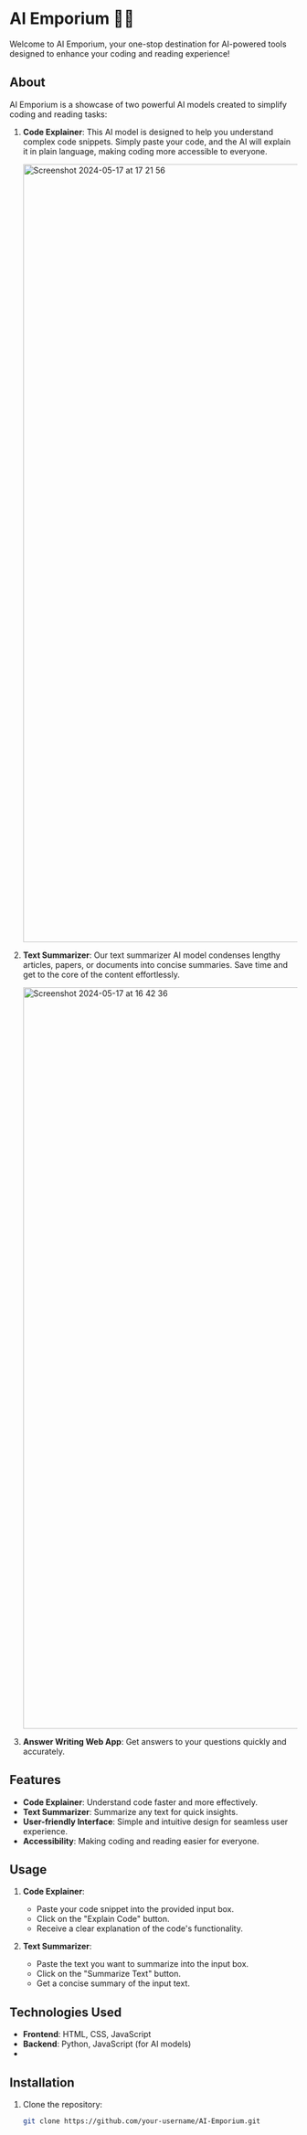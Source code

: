# AI Emporium 🤖💼

Welcome to AI Emporium, your one-stop destination for AI-powered tools designed to enhance your coding and reading experience!

## About
AI Emporium is a showcase of two powerful AI models created to simplify coding and reading tasks:

1. **Code Explainer**: This AI model is designed to help you understand complex code snippets. Simply paste your code, and the AI will explain it in plain language, making coding more accessible to everyone.

   <img width="1362" alt="Screenshot 2024-05-17 at 17 21 56" src="https://github.com/SumanJain2005/NSECproject/assets/143676135/46fa8c11-1e16-4145-a360-bfb75763bdea">


2. **Text Summarizer**: Our text summarizer AI model condenses lengthy articles, papers, or documents into concise summaries. Save time and get to the core of the content effortlessly.
   
   <img width="1298" alt="Screenshot 2024-05-17 at 16 42 36" src="https://github.com/SumanJain2005/NSECproject/assets/143676135/bb9810c5-d479-4b32-ac79-b9c54c2b2d17">

3. **Answer Writing Web App**: Get answers to your questions quickly and accurately.

## Features
- **Code Explainer**: Understand code faster and more effectively.
- **Text Summarizer**: Summarize any text for quick insights.
- **User-friendly Interface**: Simple and intuitive design for seamless user experience.
- **Accessibility**: Making coding and reading easier for everyone.


## Usage
1. **Code Explainer**:
   - Paste your code snippet into the provided input box.
   - Click on the "Explain Code" button.
   - Receive a clear explanation of the code's functionality.

2. **Text Summarizer**:
   - Paste the text you want to summarize into the input box.
   - Click on the "Summarize Text" button.
   - Get a concise summary of the input text.

## Technologies Used
- **Frontend**: HTML, CSS, JavaScript
- **Backend**: Python, JavaScript (for AI models)
- 
## Installation
1. Clone the repository:
   ```sh
   git clone https://github.com/your-username/AI-Emporium.git

